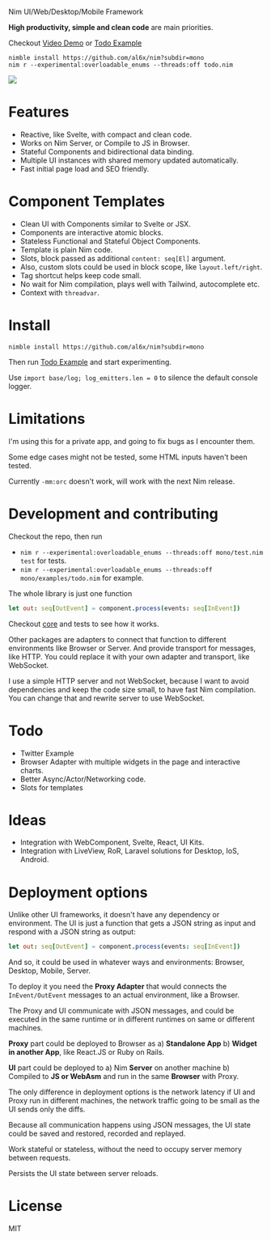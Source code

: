 Nim UI/Web/Desktop/Mobile Framework

**High productivity, simple and clean code** are main priorities.

Checkout [Video Demo](https://www.youtube.com/watch?v=vjj0mZOh5h4) or [Todo Example](mono/examples/todo.nim)

```
nimble install https://github.com/al6x/nim?subdir=mono
nim r --experimental:overloadable_enums --threads:off todo.nim
```

![](readme/todo.png)

# Features

- Reactive, like Svelte, with compact and clean code.
- Works on Nim Server, or Compile to JS in Browser.
- Stateful Components and bidirectional data binding.
- Multiple UI instances with shared memory updated automatically.
- Fast initial page load and SEO friendly.

# Component Templates

- Clean UI with Components similar to Svelte or JSX.
- Components are interactive atomic blocks.
- Stateless Functional and Stateful Object Components.
- Template is plain Nim code.
- Slots, block passed as additional `content: seq[El]` argument.
- Also, custom slots could be used in block scope, like `layout.left/right`.
- Tag shortcut helps keep code small.
- No wait for Nim compilation, plays well with Tailwind, autocomplete etc.
- Context with `threadvar`.

# Install

`nimble install https://github.com/al6x/nim?subdir=mono`

Then run [Todo Example](mono/examples/todo.nim) and start experimenting.

Use `import base/log; log_emitters.len = 0` to silence the default console logger.

# Limitations

I'm using this for a private app, and going to fix bugs as I encounter them.

Some edge cases might not be tested, some HTML inputs haven't been tested.

Currently `-mm:orc` doesn't work, will work with the next Nim release.

# Development and contributing

Checkout the repo, then run

- `nim r --experimental:overloadable_enums --threads:off mono/test.nim test` for tests.
- `nim r --experimental:overloadable_enums --threads:off mono/examples/todo.nim` for example.

The whole library is just one function

```Nim
let out: seq[OutEvent] = component.process(events: seq[InEvent])
```

Checkout [core](mono/core) and tests to see how it works.

Other packages are adapters to connect that function to different environments like Browser or Server.
And provide transport for messages, like HTTP. You could replace it with your own adapter and transport,
like WebSocket.

I use a simple HTTP server and not WebSocket, because I want to avoid dependencies and
keep the code size small, to have fast Nim compilation. You can change that and rewrite server to use WebSocket.

# Todo

- Twitter Example
- Browser Adapter with multiple widgets in the page and interactive charts.
- Better Async/Actor/Networking code.
- Slots for templates

# Ideas

- Integration with WebComponent, Svelte, React, UI Kits.
- Integration with LiveView, RoR, Laravel solutions for Desktop, IoS, Android.

# Deployment options

Unlike other UI frameworks, it doesn't have any dependency or environment. The UI is just a function that
gets a JSON string as input and respond with a JSON string as output:

```Nim
let out: seq[OutEvent] = component.process(events: seq[InEvent])
```

And so, it could be used in whatever ways and environments: Browser, Desktop, Mobile, Server.

To deploy it you need the **Proxy Adapter** that would connects the `InEvent/OutEvent` messages to an actual
environment, like a Browser.

The Proxy and UI communicate with JSON messages, and could be executed in the same runtime or in
different runtimes on same or different machines.

**Proxy** part could be deployed to Browser as a) **Standalone App** b) **Widget in another App**,
like React.JS or Ruby on Rails.

**UI** part could be deployed to a) Nim **Server** on another machine b) Compiled to **JS or WebAsm** and run in
the same **Browser** with Proxy.

The only difference in deployment options is the network latency if UI and Proxy run in different machines, the
network traffic going to be small as the UI sends only the diffs.

Because all communication happens using JSON messages, the UI state could be saved and restored,
recorded and replayed.

Work stateful or stateless, without the need to occupy server memory between requests.

Persists the UI state between server reloads.

# License

MIT
